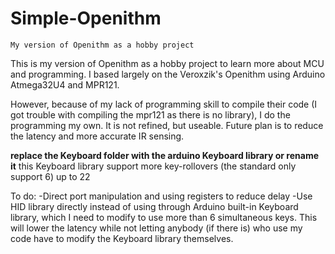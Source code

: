 # Simple-Openithm
    My version of Openithm as a hobby project

This is my version of Openithm as a hobby project to learn more about MCU and programming. I based largely on the Veroxzik's Openithm using Arduino Atmega32U4 and MPR121.

However, because of my lack of programming skill to compile their code (I got trouble with compiling the mpr121 as there is no library), I do the programming my own. It is not refined, but useable. Future plan is to reduce the latency and more accurate IR sensing.

**replace the Keyboard folder with the arduino Keyboard library or rename it**
this Keyboard library support more key-rollovers (the standard only support 6) up to 22



To do:
-Direct port manipulation and using registers to reduce delay
-Use HID library directly instead of using through Arduino built-in Keyboard library, which I need to modify to use more than 6 simultaneous keys. This will lower the latency while not letting anybody (if there is) who use my code have to modify the Keyboard library themselves.
